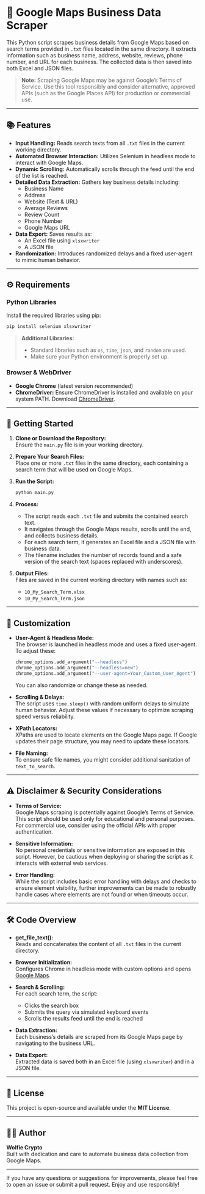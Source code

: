 # 📍 Google Maps Business Data Scraper

This Python script scrapes business details from Google Maps based on search terms provided in `.txt` files located in the same directory. It extracts information such as business name, address, website, reviews, phone number, and URL for each business. The collected data is then saved into both Excel and JSON files.

> **Note:** Scraping Google Maps may be against Google’s Terms of Service. Use this tool responsibly and consider alternative, approved APIs (such as the Google Places API) for production or commercial use.

---

## 📚 Features

- **Input Handling:** Reads search texts from all `.txt` files in the current working directory.
- **Automated Browser Interaction:** Utilizes Selenium in headless mode to interact with Google Maps.
- **Dynamic Scrolling:** Automatically scrolls through the feed until the end of the list is reached.
- **Detailed Data Extraction:** Gathers key business details including:
  - Business Name
  - Address
  - Website (Text & URL)
  - Average Reviews
  - Review Count
  - Phone Number
  - Google Maps URL
- **Data Export:** Saves results as:
  - An Excel file using `xlsxwriter`
  - A JSON file
- **Randomization:** Introduces randomized delays and a fixed user-agent to mimic human behavior.

---

## ⚙️ Requirements

### Python Libraries

Install the required libraries using pip:

```bash
pip install selenium xlsxwriter
```

> **Additional Libraries:**  
> - Standard libraries such as `os`, `time`, `json`, and `random` are used.
> - Make sure your Python environment is properly set up.

### Browser & WebDriver

- **Google Chrome** (latest version recommended)
- **ChromeDriver:** Ensure ChromeDriver is installed and available on your system PATH. Download [ChromeDriver](https://sites.google.com/chromium.org/driver/).

---

## 🚀 Getting Started

1. **Clone or Download the Repository:**  
   Ensure the `main.py` file is in your working directory.

2. **Prepare Your Search Files:**  
   Place one or more `.txt` files in the same directory, each containing a search term that will be used on Google Maps.

3. **Run the Script:**

   ```bash
   python main.py
   ```

4. **Process:**  
   - The script reads each `.txt` file and submits the contained search text.
   - It navigates through the Google Maps results, scrolls until the end, and collects business details.
   - For each search term, it generates an Excel file and a JSON file with business data.
   - The filename includes the number of records found and a safe version of the search text (spaces replaced with underscores).

5. **Output Files:**  
   Files are saved in the current working directory with names such as:

   - `10_My_Search_Term.xlsx`
   - `10_My_Search_Term.json`

---

## 🔧 Customization

- **User-Agent & Headless Mode:**  
  The browser is launched in headless mode and uses a fixed user-agent. To adjust these:
  ```python
  chrome_options.add_argument("--headless")
  chrome_options.add_argument("--headless=new")
  chrome_options.add_argument("--user-agent=Your_Custom_User_Agent")
  ```
  You can also randomize or change these as needed.

- **Scrolling & Delays:**  
  The script uses `time.sleep()` with random uniform delays to simulate human behavior. Adjust these values if necessary to optimize scraping speed versus reliability.

- **XPath Locators:**  
  XPaths are used to locate elements on the Google Maps page. If Google updates their page structure, you may need to update these locators.

- **File Naming:**  
  To ensure safe file names, you might consider additional sanitation of `text_to_search`.

---

## ⚠️ Disclaimer & Security Considerations

- **Terms of Service:**  
  Google Maps scraping is potentially against Google’s Terms of Service. This script should be used only for educational and personal purposes. For commercial use, consider using the official APIs with proper authentication.

- **Sensitive Information:**  
  No personal credentials or sensitive information are exposed in this script. However, be cautious when deploying or sharing the script as it interacts with external web services.

- **Error Handling:**  
  While the script includes basic error handling with delays and checks to ensure element visibility, further improvements can be made to robustly handle cases where elements are not found or when timeouts occur.

---

## 🛠️ Code Overview

- **get_file_text():**  
  Reads and concatenates the content of all `.txt` files in the current directory.

- **Browser Initialization:**  
  Configures Chrome in headless mode with custom options and opens [Google Maps](https://www.google.com/maps).

- **Search & Scrolling:**  
  For each search term, the script:
  - Clicks the search box
  - Submits the query via simulated keyboard events
  - Scrolls the results feed until the end is reached

- **Data Extraction:**  
  Each business’s details are scraped from its Google Maps page by navigating to the business URL.

- **Data Export:**  
  Extracted data is saved both in an Excel file (using `xlsxwriter`) and in a JSON file.

---

## 📃 License

This project is open-source and available under the **MIT License**.

---

## 👨‍💻 Author

**Wolfie Crypto**  
Built with dedication and care to automate business data collection from Google Maps.

---

If you have any questions or suggestions for improvements, please feel free to open an issue or submit a pull request. Enjoy and use responsibly!

